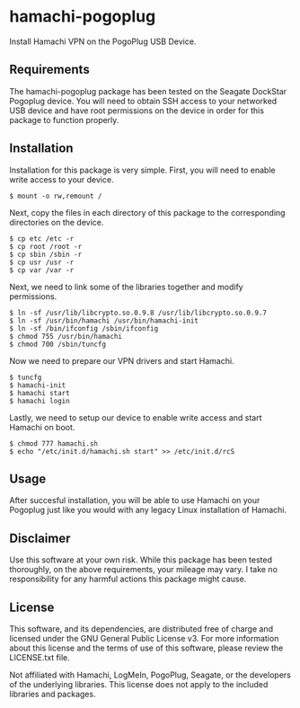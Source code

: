 # hamachi-pogoplug

Install Hamachi VPN on the PogoPlug USB Device.


## Requirements

The hamachi-pogoplug package has been tested on the Seagate DockStar Pogoplug device. You will need to obtain SSH access to your networked USB device and have root permissions on the device in order for this package to function properly.


## Installation

Installation for this package is very simple. First, you will need to enable write access to your device. 

    $ mount -o rw,remount /

Next, copy the files in each directory of this package to the corresponding directories on the device.

    $ cp etc /etc -r
    $ cp root /root -r
    $ cp sbin /sbin -r
    $ cp usr /usr -r
    $ cp var /var -r

Next, we need to link some of the libraries together and modify permissions.

    $ ln -sf /usr/lib/libcrypto.so.0.9.8 /usr/lib/libcrypto.so.0.9.7
    $ ln -sf /usr/bin/hamachi /usr/bin/hamachi-init
    $ ln -sf /bin/ifconfig /sbin/ifconfig
    $ chmod 755 /usr/bin/hamachi
    $ chmod 700 /sbin/tuncfg

Now we need to prepare our VPN drivers and start Hamachi.

    $ tuncfg
    $ hamachi-init
    $ hamachi start
    $ hamachi login

Lastly, we need to setup our device to enable write access and start Hamachi on boot.

    $ chmod 777 hamachi.sh
    $ echo "/etc/init.d/hamachi.sh start" >> /etc/init.d/rcS


## Usage

After succesful installation, you will be able to use Hamachi on your Pogoplug just like you would with any legacy Linux installation of Hamachi.


## Disclaimer

Use this software at your own risk. While this package has been tested thoroughly, on the above requirements, your mileage may vary. I take no responsibility for any harmful actions this package might cause.


## License

This software, and its dependencies, are distributed free of charge and licensed under the GNU General Public License v3. For more information about this license and the terms of use of this software, please review the LICENSE.txt file.

Not affiliated with Hamachi, LogMeIn, PogoPlug, Seagate, or the developers of the underlying libraries. This license does not apply to the included libraries and packages.

